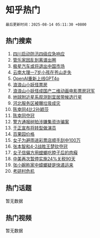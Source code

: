 # 知乎热门

`最后更新时间：2025-08-14 05:11:30 +0800`

## 热门搜索

1. [四川启动防汛四级应急响应](https://www.zhihu.com/search?q=%E5%9B%9B%E5%B7%9D%E5%90%AF%E5%8A%A8%E9%98%B2%E6%B1%9B%E5%9B%9B%E7%BA%A7%E5%BA%94%E6%80%A5%E5%93%8D%E5%BA%94)
1. [管乐家因乱到离谱出圈](https://www.zhihu.com/search?q=%E7%AE%A1%E4%B9%90%E5%AE%B6%E5%9B%A0%E4%B9%B1%E5%88%B0%E7%A6%BB%E8%B0%B1%E5%87%BA%E5%9C%88)
1. [极星汽车或将退出中国市场](https://www.zhihu.com/search?q=%E6%9E%81%E6%98%9F%E6%B1%BD%E8%BD%A6%E6%88%96%E5%B0%86%E9%80%80%E5%87%BA%E4%B8%AD%E5%9B%BD%E5%B8%82%E5%9C%BA)
1. [云南大理一7岁小孩在苍山走失](https://www.zhihu.com/search?q=%E4%BA%91%E5%8D%97%E5%A4%A7%E7%90%86%E4%B8%807%E5%B2%81%E5%B0%8F%E5%AD%A9%E5%9C%A8%E8%8B%8D%E5%B1%B1%E8%B5%B0%E5%A4%B1)
1. [OpenAI重新上线GPT4o](https://www.zhihu.com/search?q=OpenAI%E9%87%8D%E6%96%B0%E4%B8%8A%E7%BA%BFGPT4o)
1. [浪浪山小妖怪票房](https://www.zhihu.com/search?q=%E6%B5%AA%E6%B5%AA%E5%B1%B1%E5%B0%8F%E5%A6%96%E6%80%AA%E7%A5%A8%E6%88%BF)
1. [浪浪山小妖怪成国产二维动画电影票房冠军](https://www.zhihu.com/search?q=%E6%B5%AA%E6%B5%AA%E5%B1%B1%E5%B0%8F%E5%A6%96%E6%80%AA%E6%88%90%E5%9B%BD%E4%BA%A7%E4%BA%8C%E7%BB%B4%E5%8A%A8%E7%94%BB%E7%94%B5%E5%BD%B1%E7%A5%A8%E6%88%BF%E5%86%A0%E5%86%9B)
1. [地球附近星系观测到宜居带候选行星](https://www.zhihu.com/search?q=%E5%9C%B0%E7%90%83%E9%99%84%E8%BF%91%E6%98%9F%E7%B3%BB%E8%A7%82%E6%B5%8B%E5%88%B0%E5%AE%9C%E5%B1%85%E5%B8%A6%E5%80%99%E9%80%89%E8%A1%8C%E6%98%9F)
1. [河北服务区被曝垃圾成灾](https://www.zhihu.com/search?q=%E6%B2%B3%E5%8C%97%E6%9C%8D%E5%8A%A1%E5%8C%BA%E8%A2%AB%E6%9B%9D%E5%9E%83%E5%9C%BE%E6%88%90%E7%81%BE)
1. [陈幸同4比2孙颖莎](https://www.zhihu.com/search?q=%E9%99%88%E5%B9%B8%E5%90%8C4%E6%AF%942%E5%AD%99%E9%A2%96%E8%8E%8E)
1. [陈幸同夺冠](https://www.zhihu.com/search?q=%E9%99%88%E5%B9%B8%E5%90%8C%E5%A4%BA%E5%86%A0)
1. [警方通报树拍涉嫌集资诈骗案](https://www.zhihu.com/search?q=%E8%AD%A6%E6%96%B9%E9%80%9A%E6%8A%A5%E6%A0%91%E6%8B%8D%E6%B6%89%E5%AB%8C%E9%9B%86%E8%B5%84%E8%AF%88%E9%AA%97%E6%A1%88)
1. [于正宣布将转型做演员](https://www.zhihu.com/search?q=%E4%BA%8E%E6%AD%A3%E5%AE%A3%E5%B8%83%E5%B0%86%E8%BD%AC%E5%9E%8B%E5%81%9A%E6%BC%94%E5%91%98)
1. [百果园价格](https://www.zhihu.com/search?q=%E7%99%BE%E6%9E%9C%E5%9B%AD%E4%BB%B7%E6%A0%BC)
1. [女子为避雨进彩票店顺手刮中100万](https://www.zhihu.com/search?q=%E5%A5%B3%E5%AD%90%E4%B8%BA%E9%81%BF%E9%9B%A8%E8%BF%9B%E5%BD%A9%E7%A5%A8%E5%BA%97%E9%A1%BA%E6%89%8B%E5%88%AE%E4%B8%AD100%E4%B8%87)
1. [张本智和4-2战胜王楚钦夺冠](https://www.zhihu.com/search?q=%E5%BC%A0%E6%9C%AC%E6%99%BA%E5%92%8C4-2%E6%88%98%E8%83%9C%E7%8E%8B%E6%A5%9A%E9%92%A6%E5%A4%BA%E5%86%A0)
1. [女子信偏方用螳螂吃脖子后的肉瘊](https://www.zhihu.com/search?q=%E5%A5%B3%E5%AD%90%E4%BF%A1%E5%81%8F%E6%96%B9%E7%94%A8%E8%9E%B3%E8%9E%82%E5%90%83%E8%84%96%E5%AD%90%E5%90%8E%E7%9A%84%E8%82%89%E7%98%8A)
1. [中美再次暂停实施24%关税90天](https://www.zhihu.com/search?q=%E4%B8%AD%E7%BE%8E%E5%86%8D%E6%AC%A1%E6%9A%82%E5%81%9C%E5%AE%9E%E6%96%BD24%25%E5%85%B3%E7%A8%8E90%E5%A4%A9)
1. [张小婉称家中蟑螂疑是快递运来](https://www.zhihu.com/search?q=%E5%BC%A0%E5%B0%8F%E5%A9%89%E7%A7%B0%E5%AE%B6%E4%B8%AD%E8%9F%91%E8%9E%82%E7%96%91%E6%98%AF%E5%BF%AB%E9%80%92%E8%BF%90%E6%9D%A5)
1. [考研村危机](https://www.zhihu.com/search?q=%E8%80%83%E7%A0%94%E6%9D%91%E5%8D%B1%E6%9C%BA)

## 热门话题

暂无数据

## 热门视频

暂无数据